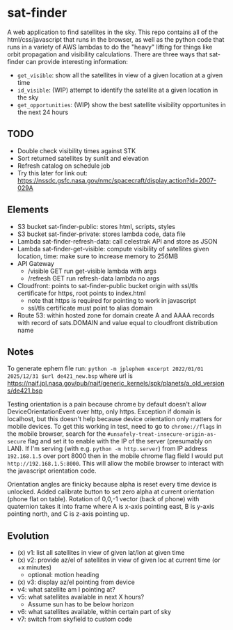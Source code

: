 # sat-finder
A web application to find satellites in the sky. This repo contains all of the html/css/javascript that runs in the browser, as well as the python code that runs in a variety of AWS lambdas to do the "heavy" lifting for things like orbit propagation and visibility calculations. There are three ways that sat-finder can provide interesting information:
- `get_visible`: show all the satellites in view of a given location at a given time
- `id_visible`: (WIP) attempt to identify the satellite at a given location in the sky
- `get_opportunities`: (WIP) show the best satellite visibility opportunites in the next 24 hours



## TODO
- Double check visibility times against STK
- Sort returned satellites by sunlit and elevation
- Refresh catalog on schedule job
- Try this later for link out: https://nssdc.gsfc.nasa.gov/nmc/spacecraft/display.action?id=2007-029A

## Elements
- S3 bucket sat-finder-public: stores html, scripts, styles
- S3 bucket sat-finder-private: stores lambda code, data file
- Lambda sat-finder-refresh-data: call celestrak API and store as JSON
- Lambda sat-finder-get-visible: compute visibility of satellites given location, time: make sure to increase memory to 256MB
- API Gateway
	- /visible GET run get-visible lambda with args
	- /refresh GET run refresh-data lambda no args
- Cloudfront: points to sat-finder-public bucket origin with ssl/tls certificate for https, root points to index.html
	- note that https is required for pointing to work in javascript
	- ssl/tls certificate must point to alias domain
- Route 53: within hosted zone for domain create A and AAAA records with record of sats.DOMAIN and value equal to cloudfront distribution name

## Notes
To generate ephem file run: `python -m jplephem excerpt 2022/01/01 2025/12/31 $url de421_new.bsp` where url is https://naif.jpl.nasa.gov/pub/naif/generic_kernels/spk/planets/a_old_versions/de421.bsp

Testing orientation is a pain because chrome by default doesn't allow DeviceOrientationEvent over http, only https. Exception if domain is localhost, but this doesn't help because device orientation only matters for mobile devices. To get this working in test, need to go to `chrome://flags` in the mobile browser, search for the `#unsafely-treat-insecure-origin-as-secure` flag and set it to enable with the IP of the server (presumably on LAN). If I'm serving (with e.g. `python -m http.server`) from IP address `192.168.1.5` over port 8000 then in the mobile chrome flag field I would put `http://192.168.1.5:8000`. This will allow the mobile browser to interact with the javascript orientation code.

Orientation angles are finicky because alpha is reset every time device is unlocked. Added calibrate button to set zero alpha at current orientation (phone flat on table). Rotation of 0,0,-1 vector (back of phone) with quaternion takes it into frame where A is x-axis pointing east, B is y-axis pointing north, and C is z-axis pointing up.

## Evolution
- (x) v1: list all satellites in view of given lat/lon at given time
- (x) v2: provide az/el of satellites in view of given loc at current time (or +x minutes)
	- optional: motion heading 
- (x) v3: display az/el pointing from device
- v4: what satellite am I pointing at? 
- v5: what satellites available in next X hours?
	- Assume sun has to be below horizon
- v6: what satellites available, within certain part of sky
- v7: switch from skyfield to custom code


